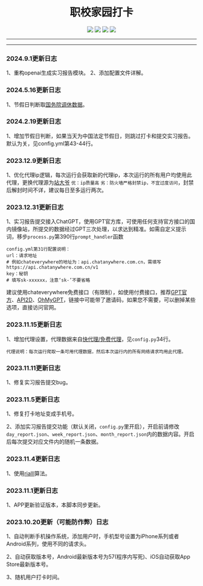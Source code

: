 <h1 align="center">职校家园打卡</h1>

<p align="center"><a href="https://www.gnu.org/licenses/gpl-3.0.zh-cn.html"><img src="https://img.shields.io/badge/licenses-GPL3.0-yellow"></a> <a href="https://www.python.org/"><img src="https://img.shields.io/badge/language-Python-brightgreen"></a> <img src="https://img.shields.io/badge/thank-rialll-red"> <a href="#"><img src="https://visitor-badge.laobi.icu/badge?page_id=zycn0910.Sign-ZXJY"></a></p>

<hr>
<hr>

### 2024.9.1更新日志
1、重构openai生成实习报告模块。
2、添加配置文件详解。

### 2024.5.16更新日志
1、节假日判断取[国务院调休数据](https://www.gov.cn/zhengce/content/202310/content_6911527.htm)。

### 2024.2.19更新日志
1、增加节假日判断，如果当天为中国法定节假日，则跳过打卡和提交实习报告。默认为关，见config.yml第43-44行。

### 2023.12.9更新日志
1、优化代理ip逻辑，每次运行会获取新的代理ip，本次运行的所有用户均使用此代理，更换代理源为[站大爷]()
`优：ip质量高` `劣：防火墙严格封禁ip，不宜过度访问`，封禁后解封时间不详，建议每日至多运行两次。

### 2023.12.31更新日志
1、实习报告提交接入ChatGPT，使用GPT官方库，可使用任何支持官方接口的国内镜像站，所提交的数据经过GPT三次处理，以求达到精准。如需自定义提示词，移步`process.py`第390行`prompt_handler`函数
```
config.yml第31行配置说明：
url：请求地址
# 例如chateverywhere的地址为：api.chatanywhere.com.cn，需填写https://api.chatanywhere.com.cn/v1
key：秘钥
# 填写sk-xxxxxx，注意‘sk-’不要省略
```
建议使用chateverywhere免费接口（有限制），如使用付费接口，推荐[GPT官方](https://chat.openai.com/)、[API2D](https://api2d.com/r/218099)、[OhMyGPT](https://aigptx.top?aff=I3K0Ufov)，链接中可能带了邀请码，如果您不需要，可以删掉某些选项，直接访问官网。

### 2023.11.15更新日志
1、增加代理设置，代理数据来自[快代理/免费代理](https://www.kuaidaili.com)，见`config.py`34行。

    代理说明：每次运行爬取一条可用代理数据，然后本次运行内的所有网络请求均用此代理。

### 2023.11.11更新日志
1、修复实习报告提交bug。

### 2023.11.5更新日志
1、修复打卡地址变成手机号。

2、添加实习报告提交功能（默认关闭，`config.py`里开启），开启前请修改`day_report.json`、`week_report.json`、`month_report.json`内的数据内容。开启后每次提交对应文件内的随机一条数据。

### 2023.11.4更新日志
1、使用[rialll](https://github.com/fuckZXJY)算法。

### 2023.11.1更新日志
1、APP更新验证版本，本脚本同步更新。

### 2023.10.20更新（可能防作弊）日志
1、自动判断手机操作系统，添加用户时，手机型号设置为iPhone系列或者Android系列，使用不同的请求头。

2、自动获取版本号，Android最新版本号为57(程序内写死)、iOS自动获取App Store最新版本号。

3、随机用户打卡时间。
